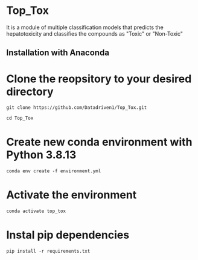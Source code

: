 # Top_Tox
It is a module of multiple classification models that predicts the hepatotoxicity and classifies the compounds as "Toxic" or "Non-Toxic"


## Installation with Anaconda

# Clone the reopsitory to your desired directory
```
git clone https://github.com/Datadriven1/Top_Tox.git
```
```
cd Top_Tox
```
# Create new conda environment with Python 3.8.13
```
conda env create -f environment.yml
```
# Activate the environment
```
conda activate top_tox
```
# Instal pip dependencies
```
pip install -r requirements.txt
```
